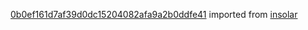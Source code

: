 [0b0ef161d7af39d0dc15204082afa9a2b0ddfe41](https://github.com/insolar/insolar/commit/0b0ef161d7af39d0dc15204082afa9a2b0ddfe41) imported from [insolar](https://github.com/insolar/insolar)

